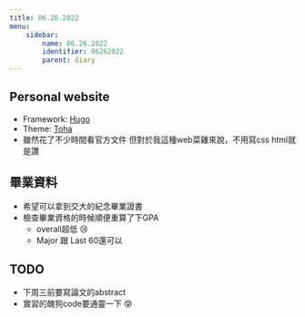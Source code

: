 ```yaml
---
title: 06.26.2022
menu:
    sidebar:
        name: 06.26.2022
        identifier: 06262022
        parent: diary
---
```


## Personal website
  - Framework: [Hugo](https://gohugo.io/)
  - Theme: [Toha](https://github.com/hugo-toha/toha)
  - 雖然花了不少時間看官方文件
但對於我這種web菜雞來說，不用寫css html就是讚

## 畢業資料
  - 希望可以拿到交大的紀念畢業證書
  - 檢查畢業資格的時候順便重算了下GPA
    - overall超低 :cry:
    - Major 跟 Last 60還可以 

## TODO
  - 下周三前要寫論文的abstract
  - 實習的醜狗code要通靈一下 :cold_sweat: